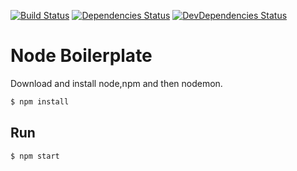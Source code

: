 [![Build Status](https://travis-ci.org/alirazaalvi/NodeBoilerplate.svg?branch=master)](https://travis-ci.org/alirazaalvi/NodeBoilerplate)
[![Dependencies Status](https://david-dm.org/alirazaalvi/NodeBoilerplate.svg)](https://david-dm.org/alirazaalvi/NodeBoilerplate)
[![DevDependencies Status](https://david-dm.org/alirazaalvi/NodeBoilerplate/dev-status.svg)](https://david-dm.org/alirazaalvi/NodeBoilerplate#info=devDependencies)

# Node Boilerplate
 
Download and install node,npm and then nodemon.

```bash
$ npm install 
```


## Run

```bash
$ npm start
```
